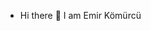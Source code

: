 - Hi there 👋  I am Emir Kömürcü 


<!---
EmirKomurcu08/EmirKomurcu08 is a ✨ special ✨ repository because its `README.md` (this file) appears on your GitHub profile.
You can click the Preview link to take a look at your changes.
--->

